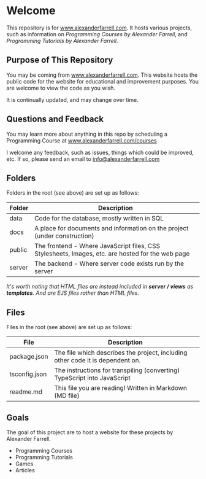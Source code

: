 # Welcome

This repository is for www.alexanderfarrell.com. It hosts various projects, such as information on *Programming Courses by Alexander Farrell*, and *Programming Tutorials by Alexander Farrell*. 

## Purpose of This Repository

You may be coming from www.alexanderfarrell.com. This website hosts the public code for the website for educational and improvement purposes. You are welcome to view the code as you wish. 

It is continually updated, and may change over time.

## Questions and Feedback

You may learn more about anything in this repo by scheduling a Programming Course at www.alexanderfarrell.com/courses

I welcome any feedback, such as issues, things which could be improved, etc. If so, please send an email to info@alexanderfarrell.com

## Folders

Folders in the root (see above) are set up as follows:

Folder|Description
------|------
data | Code for the database, mostly written in SQL
docs | A place for documents and information on the project (under construction)
public | The frontend - Where JavaScript files, CSS Stylesheets, Images, etc. are hosted for the web page
server | The backend - Where server code exists run by the server

_It's worth noting that HTML files are instead included in **server / views** as **templates**. And are EJS files rather than HTML files._

## Files

Files in the root (see above) are set up as follows:

File | Description 
-----|---------
package.json | The file which describes the project, including other code it is dependent on.
tsconfig.json | The instructions for transpiling (converting) TypeScript into JavaScript
readme.md | This file you are reading! Written in Markdown (MD file)

## Goals

The goal of this project are to host a website for these projects by Alexander Farrell.

- Programming Courses
- Programming Tutorials
- Games
- Articles




